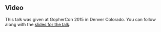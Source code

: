 <!--
{
"name" : "go-on-mobile",
"version" : "0.1",
"title" : "Go on Mobile",
"description" : "How cool would it be to write an app for your Android or iOS phone in your favorite language, Go?",
"homepage" : "http://talks.golang.org/2015/gophercon-go-on-mobile.slide",
"canonicalSource" : "http://talks.golang.org/2015/gophercon-go-on-mobile.slide",
"freshnessDate" : 2015-07-28,
"license" : "All Rights Reserved"
}
-->

<!-- @section -->

## Video

This talk was given at GopherCon 2015 in Denver Colorado. You can follow along with the [slides for the talk](http://talks.golang.org/2015/gophercon-go-on-mobile.slide).

<!-- @asset, "contentType": "outlearn/video", "provider": "youtube", "url": "https://www.youtube.com/embed/sQ6-HyPxHKg" -->
